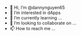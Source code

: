 - 👋 Hi, I’m @dannynguyen65 
- 👀 I’m interested in dApps
- 🌱 I’m currently learning ... 
- 💞️ I’m looking to collaborate on ... 
- 📫 How to reach me ... 
 
<!---
dannynguyen65/dannynguyen65 is a ✨ special ✨ repository because its `README.md` (this file) appears on your GitHub profile.
You can click the Preview link to take a look at your changes.
--->
